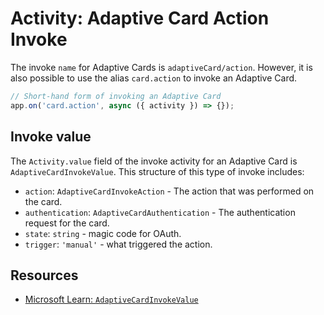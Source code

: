 # Activity: Adaptive Card Action Invoke

The invoke `name` for Adaptive Cards is `adaptiveCard/action`. However, it is also possible to use the alias `card.action` to invoke an Adaptive Card.

```typescript
// Short-hand form of invoking an Adaptive Card
app.on('card.action', async ({ activity }) => {});
```

## Invoke value

The `Activity.value` field of the invoke activity for an Adaptive Card is `AdaptiveCardInvokeValue`. This structure of this type of invoke includes:

- `action`: `AdaptiveCardInvokeAction` - The action that was performed on the card.
- `authentication`: `AdaptiveCardAuthentication` - The authentication request for the card.
- `state`: `string` - magic code for OAuth.
- `trigger`: `'manual'` - what triggered the action.

## Resources

- [Microsoft Learn: `AdaptiveCardInvokeValue`](https://learn.microsoft.com/en-us/javascript/api/botframework-schema/adaptivecardinvokevalue?view=botbuilder-ts-latest)
